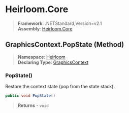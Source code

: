# Heirloom.Core

> **Framework**: .NETStandard,Version=v2.1  
> **Assembly**: [Heirloom.Core][0]

## GraphicsContext.PopState (Method)

> **Namespace**: [Heirloom][0]  
> **Declaring Type**: [GraphicsContext][1]

### PopState()

Restore the context state (pop from the state stack).

```cs
public void PopState()
```

> **Returns** - `void`

[0]: ../../../Heirloom.Core.md
[1]: ../GraphicsContext.md
